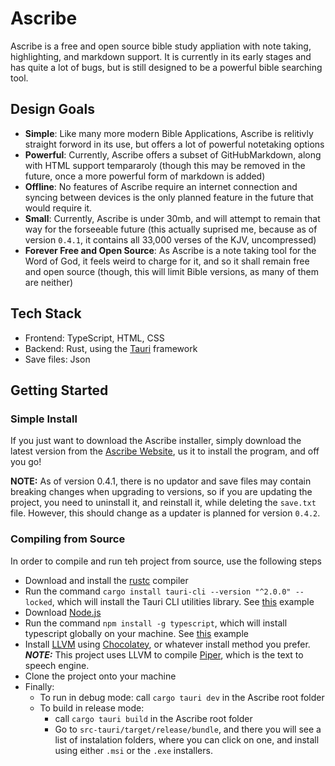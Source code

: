 # Ascribe
Ascribe is a free and open source bible study appliation with note taking, highlighting, and markdown support. It is currently in its early stages and has quite a lot of bugs, but is still designed to be a powerful bible searching tool.

## Design Goals

- **Simple**: Like many more modern Bible Applications, Ascribe is relitivly straight forword in its use, but offers a lot of powerful notetaking options
- **Powerful**: Currently, Ascribe offers a subset of GitHubMarkdown, along with HTML support tempararoly (though this may be removed in the future, once a more powerful form of markdown is added)
- **Offline**: No features of Ascribe require an internet connection and syncing between devices is the only planned feature in the future that would require it.
- **Small**: Currently, Ascribe is under 30mb, and will attempt to remain that way for the forseeable future (this actually suprised me, because as of version `0.4.1`, it contains all 33,000 verses of the KJV, uncompressed)
- **Forever Free and Open Source**: As Ascribe is a note taking tool for the Word of God, it feels weird to charge for it, and so it shall remain free and open source (though, this will limit Bible versions, as many of them are neither)

## Tech Stack

- Frontend: TypeScript, HTML, CSS
- Backend: Rust, using the [Tauri](https://tauri.app/) framework
- Save files: Json

## Getting Started

### Simple Install
If you just want to download the Ascribe installer, simply download the latest version from the [Ascribe Website](https://fisharmy100.github.io/bible_study_app_v2/), us it to install the program, and off you go!

**NOTE:** As of version 0.4.1, there is no updator and save files may contain breaking changes when upgrading to versions, so if you are updating the project, you need to uninstall it, and reinstall it, while deleting the `save.txt` file. However, this should change as a updater is planned for version `0.4.2`.

### Compiling from Source
In order to compile and run teh project from source, use the following steps
- Download and install the [rustc](https://www.rust-lang.org/) compiler
- Run the command `cargo install tauri-cli --version "^2.0.0" --locked`, which will install the Tauri CLI utilities library. See [this](https://v2.tauri.app/reference/cli/) example
- Download [Node.js](https://nodejs.org/en)
- Run the command `npm install -g typescript`, which will install typescript globally on your machine. See [this](https://www.typescriptlang.org/download/) example
- Install <a href="https://llvm.org/">LLVM</a> using <a href="https://chocolatey.org/install">Chocolatey</a>, or whatever install method you prefer. <strong><i>NOTE:</i></strong> This project uses LLVM to compile <a href="https://github.com/rhasspy/piper">Piper</a>, which is the text to speech engine.
- Clone the project onto your machine
- Finally:
  - To run in debug mode: call `cargo tauri dev` in the Ascribe root folder
  - To build in release mode:
    - call `cargo tauri build` in the Ascribe root folder
    - Go to `src-tauri/target/release/bundle`, and there you will see a list of instalation folders, where you can click on one, and install using either `.msi` or the `.exe` installers.
